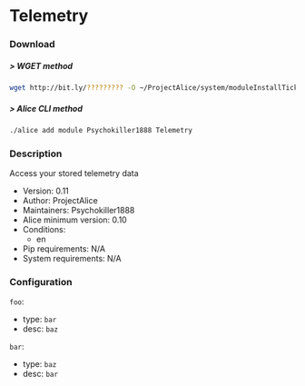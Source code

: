 # Telemetry

### Download

##### > WGET method
```bash
wget http://bit.ly/????????? -O ~/ProjectAlice/system/moduleInstallTickets/Telemetry.install
```

##### > Alice CLI method
```bash
./alice add module Psychokiller1888 Telemetry
```

### Description
Access your stored telemetry data

- Version: 0.11
- Author: ProjectAlice
- Maintainers: Psychokiller1888
- Alice minimum version: 0.10
- Conditions:
  - en
- Pip requirements: N/A
- System requirements: N/A

### Configuration


`foo`:
 - type: `bar`
 - desc: `baz`

`bar`:
 - type: `baz`
 - desc: `bar`

